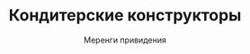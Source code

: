 ---
#site_title: Продукт # Заголовок страницы (вкладка в браузере)
uniclass: product-2 # Это трогать не нужно

#------ Карточка товара ------
title: Кондитерские конструкторы # Заголовок, который будет везде отображаться
tumbnail: /assets/images/products/tumb-product-2.png # Изображение для карточки товара

#------ Отдельная страница товара - 1 экран ------
title_section: Кондитерские конструкторы # Название продукта на странице
subtitle: Меренги привидения # Подзаголовок
describe: Наборы для приготовления вкусных сладостей. Ваш ребенок будет в восторге от проведенного времени и полученных изделий. # Описание под заголовком
size_upakovki: 187x137x35 мм # Размер упаковки
count_in: 12 шт # Кол-во в гофрокоробе
size_gofro: 390х235х150 мм # Размер гофрокороба

#------ Преимущества - 2 экран ------
# Одна карточка состоит из двух полей - img и text. Оба поля нужно заполнять, чтобы они отобазились на странице
advantages:
    - img: /assets/images/icons/cook.svg
      text: Набор содержит все необходимое для приготовления
    - img: /assets/images/icons/person.svg
      text: Идеально для совместного проведения времени с ребенком  
    - img: /assets/images/icons/like.svg
      text: Хорошее настроение обеспечено

#------ Продукция бренда - 3 экран ------
brands_products:
    - img: /assets/images/products/product-2/brands/item-1.png
      img_slider: /assets/images/products/product-2/for-slider/item-1.png
      subtitle: Вафельные рожки # Подзаголовок
      describe: Наборы для приготовления вкусных сладостей. Ваш ребенок будет в восторге от проведенного времени и полученных изделий. # Описание под заголовком
      size_upakovki: 187x137x35 мм # Размер упаковки
      count_in: 12 шт # Кол-во в гофрокоробе
      size_gofro: 390х235х150 мм # Размер гофрокороба
    - img: /assets/images/products/product-2/brands/item-2.png
      img_slider: /assets/images/products/product-2/for-slider/item-2.png
      subtitle: Шоколадный пудинг # Подзаголовок
      describe: Наборы для приготовления вкусных сладостей. Ваш ребенок будет в восторге от проведенного времени и полученных изделий. # Описание под заголовком
      size_upakovki: 187x137x35 мм # Размер упаковки
      count_in: 12 шт # Кол-во в гофрокоробе
      size_gofro: 390х235х150 мм # Размер гофрокороба
    - img: /assets/images/products/product-2/brands/item-3.png
      img_slider: /assets/images/products/product-2/for-slider/item-3.png
      subtitle: Кукисы с драже # Подзаголовок
      describe: Наборы для приготовления вкусных сладостей. Ваш ребенок будет в восторге от проведенного времени и полученных изделий. # Описание под заголовком
      size_upakovki: 187x137x35 мм # Размер упаковки
      count_in: 12 шт # Кол-во в гофрокоробе
      size_gofro: 390х235х150 мм # Размер гофрокороба
    - img: /assets/images/products/product-2/brands/item-4.png
      img_slider: /assets/images/products/product-2/for-slider/item-4.png
      subtitle: Бананы в шоколаде # Подзаголовок
      describe: Наборы для приготовления вкусных сладостей. Ваш ребенок будет в восторге от проведенного времени и полученных изделий. # Описание под заголовком
      size_upakovki: 187x137x35 мм # Размер упаковки
      count_in: 12 шт # Кол-во в гофрокоробе
      size_gofro: 390х235х150 мм # Размер гофрокороба
    - img: /assets/images/products/product-2/brands/item-5.png
      img_slider: /assets/images/products/product-2/for-slider/item-5.png
      subtitle: Шоколадные грибочки # Подзаголовок
      describe: Наборы для приготовления вкусных сладостей. Ваш ребенок будет в восторге от проведенного времени и полученных изделий. # Описание под заголовком
      size_upakovki: 187x137x35 мм # Размер упаковки
      count_in: 12 шт # Кол-во в гофрокоробе
      size_gofro: 390х235х150 мм # Размер гофрокороба
    - img: /assets/images/products/product-2/brands/item-6.png
      img_slider: /assets/images/products/product-2/for-slider/item-6.png
      subtitle: Имбирные печенья # Подзаголовок
      describe: Наборы для приготовления вкусных сладостей. Ваш ребенок будет в восторге от проведенного времени и полученных изделий. # Описание под заголовком
      size_upakovki: 187x137x35 мм # Размер упаковки
      count_in: 12 шт # Кол-во в гофрокоробе
      size_gofro: 390х235х150 мм # Размер гофрокороба
    - img: /assets/images/products/product-2/brands/item-7.png
      img_slider: /assets/images/products/product-2/for-slider/item-7.png
      subtitle: Кейк попсы # Подзаголовок
      describe: Наборы для приготовления вкусных сладостей. Ваш ребенок будет в восторге от проведенного времени и полученных изделий. # Описание под заголовком
      size_upakovki: 187x137x35 мм # Размер упаковки
      count_in: 12 шт # Кол-во в гофрокоробе
      size_gofro: 390х235х150 мм # Размер гофрокороба
    - img: /assets/images/products/product-2/brands/item-8.png
      img_slider: /assets/images/products/product-2/for-slider/item-8.png
      subtitle: Мармеладные кристаллы # Подзаголовок
      describe: Наборы для приготовления вкусных сладостей. Ваш ребенок будет в восторге от проведенного времени и полученных изделий. # Описание под заголовком
      size_upakovki: 187x137x35 мм # Размер упаковки
      count_in: 12 шт # Кол-во в гофрокоробе
      size_gofro: 390х235х150 мм # Размер гофрокороба
    - img: /assets/images/products/product-2/brands/item-9.png
      img_slider: /assets/images/products/product-2/for-slider/item-9.png
      subtitle: Меренги эскимо # Подзаголовок
      describe: Наборы для приготовления вкусных сладостей. Ваш ребенок будет в восторге от проведенного времени и полученных изделий. # Описание под заголовком
      size_upakovki: 187x137x35 мм # Размер упаковки
      count_in: 12 шт # Кол-во в гофрокоробе
      size_gofro: 390х235х150 мм # Размер гофрокороба
    - img: /assets/images/products/product-2/brands/item-10.png
      img_slider: /assets/images/products/product-2/for-slider/item-10.png
      subtitle: Шоколадные леденцы # Подзаголовок
      describe: Наборы для приготовления вкусных сладостей. Ваш ребенок будет в восторге от проведенного времени и полученных изделий. # Описание под заголовком
      size_upakovki: 187x137x35 мм # Размер упаковки
      count_in: 12 шт # Кол-во в гофрокоробе
      size_gofro: 390х235х150 мм # Размер гофрокороба
    - img: /assets/images/products/product-2/brands/item-11.png
      is_first_slide: true # это первый слайд в карусели
    - img: /assets/images/products/product-2/brands/item-12.png
      img_slider: /assets/images/products/product-2/for-slider/item-12.png
      subtitle: Мини мороженое # Подзаголовок
      describe: Наборы для приготовления вкусных сладостей. Ваш ребенок будет в восторге от проведенного времени и полученных изделий. # Описание под заголовком
      size_upakovki: 187x137x35 мм # Размер упаковки
      count_in: 12 шт # Кол-во в гофрокоробе
      size_gofro: 390х235х150 мм # Размер гофрокороба
---